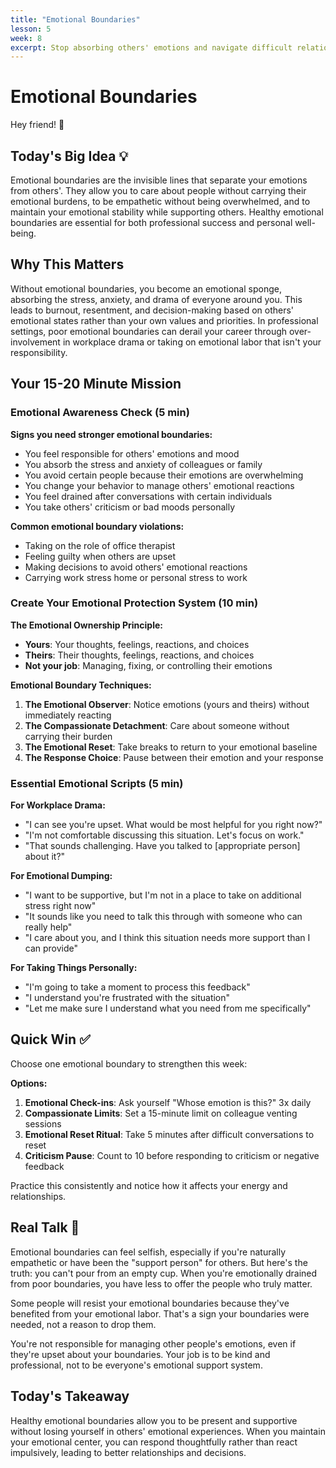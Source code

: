 ```yaml
---
title: "Emotional Boundaries"
lesson: 5
week: 8
excerpt: Stop absorbing others' emotions and navigate difficult relationships.
---
```


# Emotional Boundaries

Hey friend! 👋

## Today's Big Idea 💡

Emotional boundaries are the invisible lines that separate your emotions from others'. They allow you to care about people without carrying their emotional burdens, to be empathetic without being overwhelmed, and to maintain your emotional stability while supporting others. Healthy emotional boundaries are essential for both professional success and personal well-being.

## Why This Matters

Without emotional boundaries, you become an emotional sponge, absorbing the stress, anxiety, and drama of everyone around you. This leads to burnout, resentment, and decision-making based on others' emotional states rather than your own values and priorities. In professional settings, poor emotional boundaries can derail your career through over-involvement in workplace drama or taking on emotional labor that isn't your responsibility.

## Your 15-20 Minute Mission

### Emotional Awareness Check (5 min)

**Signs you need stronger emotional boundaries:**

- You feel responsible for others' emotions and mood
- You absorb the stress and anxiety of colleagues or family
- You avoid certain people because their emotions are overwhelming
- You change your behavior to manage others' emotional reactions
- You feel drained after conversations with certain individuals
- You take others' criticism or bad moods personally

**Common emotional boundary violations:**

- Taking on the role of office therapist
- Feeling guilty when others are upset
- Making decisions to avoid others' emotional reactions
- Carrying work stress home or personal stress to work

### Create Your Emotional Protection System (10 min)

**The Emotional Ownership Principle:**

- **Yours**: Your thoughts, feelings, reactions, and choices
- **Theirs**: Their thoughts, feelings, reactions, and choices
- **Not your job**: Managing, fixing, or controlling their emotions

**Emotional Boundary Techniques:**

1. **The Emotional Observer**: Notice emotions (yours and theirs) without immediately reacting
2. **The Compassionate Detachment**: Care about someone without carrying their burden
3. **The Emotional Reset**: Take breaks to return to your emotional baseline
4. **The Response Choice**: Pause between their emotion and your response

### Essential Emotional Scripts (5 min)

**For Workplace Drama:**

- "I can see you're upset. What would be most helpful for you right now?"
- "I'm not comfortable discussing this situation. Let's focus on work."
- "That sounds challenging. Have you talked to [appropriate person] about it?"

**For Emotional Dumping:**

- "I want to be supportive, but I'm not in a place to take on additional stress right now"
- "It sounds like you need to talk this through with someone who can really help"
- "I care about you, and I think this situation needs more support than I can provide"

**For Taking Things Personally:**

- "I'm going to take a moment to process this feedback"
- "I understand you're frustrated with the situation"
- "Let me make sure I understand what you need from me specifically"

## Quick Win ✅

Choose one emotional boundary to strengthen this week:

**Options:**

1. **Emotional Check-ins**: Ask yourself "Whose emotion is this?" 3x daily
2. **Compassionate Limits**: Set a 15-minute limit on colleague venting sessions
3. **Emotional Reset Ritual**: Take 5 minutes after difficult conversations to reset
4. **Criticism Pause**: Count to 10 before responding to criticism or negative feedback

Practice this consistently and notice how it affects your energy and relationships.

## Real Talk 💬

Emotional boundaries can feel selfish, especially if you're naturally empathetic or have been the "support person" for others. But here's the truth: you can't pour from an empty cup. When you're emotionally drained from poor boundaries, you have less to offer the people who truly matter.

Some people will resist your emotional boundaries because they've benefited from your emotional labor. That's a sign your boundaries were needed, not a reason to drop them.

You're not responsible for managing other people's emotions, even if they're upset about your boundaries. Your job is to be kind and professional, not to be everyone's emotional support system.

## Today's Takeaway

Healthy emotional boundaries allow you to be present and supportive without losing yourself in others' emotional experiences. When you maintain your emotional center, you can respond thoughtfully rather than react impulsively, leading to better relationships and decisions.
